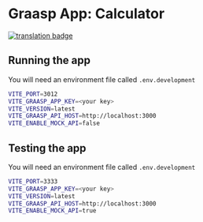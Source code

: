 # Graasp App: Calculator

[![translation badge](https://gitlocalize.com/repo/9259/whole_project/badge.svg)](https://gitlocalize.com/repo/9259?utm_source=badge)

## Running the app

You will need an environment file called `.env.development`

```sh
VITE_PORT=3012
VITE_GRAASP_APP_KEY=<your key>
VITE_VERSION=latest
VITE_GRAASP_API_HOST=http://localhost:3000
VITE_ENABLE_MOCK_API=false
```

## Testing the app

You will need an environment file called `.env.development`

```sh
VITE_PORT=3333
VITE_GRAASP_APP_KEY=<your key>
VITE_VERSION=latest
VITE_GRAASP_API_HOST=http://localhost:3000
VITE_ENABLE_MOCK_API=true
```

